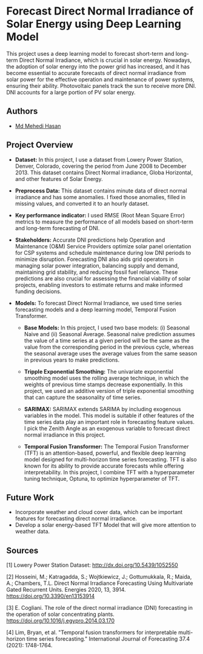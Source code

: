 # Forecast Direct Normal Irradiance of Solar Energy using Deep Learning Model 

This project uses a deep learning model to forecast short-term and long-term Direct Normal Irradiance, which is crucial in solar energy. Nowadays, the adoption of solar energy into the power grid has increased, and it has become essential to accurate forecasts of direct normal irradiance from solar power for the effective operation and maintenance of power systems, ensuring their ability. Photovoltaic panels track the sun to receive more DNI. DNI accounts for a large portion of PV solar energy.

## Authors
- [Md Mehedi Hasan](https://github.com/mmh52)

## Project Overview

- **Dataset:** In this project, I use a dataset from Lowery Power Station, Denver, Colorado, covering the period from June 2008 to December 2013. This dataset contains Direct Normal irradiance, Globa Horizontal, and other features of Solar Energy. 

- **Preprocess Data:** This dataset contains minute data of direct normal irradiance and has some anomalies. I fixed those anomalies, filled in missing values, and converted it to an hourly dataset.

- **Key performance indicator:** I used RMSE (Root Mean Square Error) metrics to measure the performance of all models based on short-term and long-term forecasting of DNI.

- **Stakeholders:** Accurate DNI predictions help Operation and Maintenance (O&M) Service Providers optimize solar panel orientation for CSP systems and schedule maintenance during low DNI periods to minimize disruption. Forecasting DNI also aids grid operators in managing solar power integration, balancing supply and demand, maintaining grid stability, and reducing fossil fuel reliance. These predictions are also crucial for assessing the financial viability of solar projects, enabling investors to estimate returns and make informed funding decisions.

- **Models:** To forecast Direct Normal Irradiance, we used time series forecasting models and a deep learning model, Temporal Fusion Transformer.
  
     - **Base Models:** In this project, I used two base models: (i) Seasonal Naive and (ii) Seasonal Average. Seasonal naive prediction assumes the value of a 
       time series at a given period will be the same as the value from the corresponding period in the previous cycle, whereas the seasonal average  uses the average values 
       from the same season in previous years to make predictions.
   
     - **Tripple Exponential Smoothing:** The univariate exponential smoothing model uses the rolling average technique, in which the weights of previous time stamps 
       decrease exponentially. In this project, we used an additive version of triple exponential smoothing that can capture the seasonality of time series. 
     
     - **SARIMAX:**  SARIMAX extends SARIMA by including exogenous variables in the model. This model is suitable if other features of the time series data play an important 
       role in forecasting feature values. I pick the Zenith Angle as an exogenous variable to forecast direct normal irradiance in this project.

    - **Temporal Fusion Transformer:** The Temporal Fusion Transformer (TFT) is an attention-based, powerful, and flexible deep learning model designed for multi-horizon 
      time series forecasting. TFT is also known for its ability to provide accurate forecasts while offering interpretability. In this project, I combine TFT with a 
      hyperparameter tuning technique, Optuna, to optimize hyperparameter of TFT.


## Future Work 

- Incorporate weather and cloud cover data, which can be important features for forecasting direct normal irradiance.
- Develop a solar energy-based TFT Model that will give more attention to weather data.


## Sources
[1] Lowery Power Station Dataset: http://dx.doi.org/10.5439/1052550

[2] Hosseini, M.; Katragadda, S.; Wojtkiewicz, J.; Gottumukkala, R.; Maida, A.; Chambers, T.L. Direct Normal Irradiance Forecasting Using Multivariate Gated Recurrent Units. Energies 2020, 13, 3914. https://doi.org/10.3390/en13153914

[3] E. Cogliani. The role of the direct normal irradiance (DNI) forecasting in the operation of solar concentrating plants. https://doi.org/10.1016/j.egypro.2014.03.170

[4] Lim, Bryan, et al. "Temporal fusion transformers for interpretable multi-horizon time series forecasting." International Journal of Forecasting 37.4 (2021): 1748-1764.

